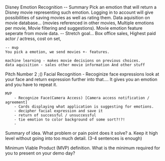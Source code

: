 Disney Emotion Recognition
    -- Summary
     Pick an emotion that will return a Disney movie representing such emotion. Logging in to account will give possibilities of saving movies as well as rating them. Data aquisition on movie database... (movies referenced in other movies, Multiple emotions per movie, Movie filtering and suggestions). Movie emotion feature seperate from movie data. -- Stretch goal... Box office sales, Highest paid actor / actress, cost on set, 

    -- mvp 
    You pick a emotion, we send movies +- features.

    machine learning - makes movie decisions on previous choices.
    data aquisition - sales other movie information And other stuff


Pitch Number 2 ;() 
    Facial Recognition
    - Recoginize face expressions 
        look at your face and return expression
        further into that.... It gives you an emotion and you have to repeat it. 
    
    MVP
        - Recognize Face(Camera Access) [Camera access notification / agreement] 
        - Cards displaying what application is suggesting for emotions. 
        - decipher facial expression and save it
        - return of successful / unsuccessful
        - tie emotion to color background of some sort?!?! 
        -  
    





Summary of idea.
    What problem or pain point does it solve? a. Keep it high level without going into too much detail. (3-4 sentences is enough)


Minimum Viable Product (MVP) definition.
    What is the minimum required for you to present on your demo day?



